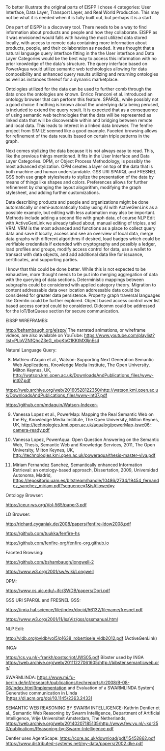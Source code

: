 To better illustrate the original parts of EISPP I chose 4 categories: User Interface, Data Layer, Transport Layer, and Real World Production. This may not be what it is needed when it is fully built out, but perhaps it is a start.

One part of EISPP is a discovery tool. There needs to be a way to find information about products and people and how they collaborate. EISPP as it was envisioned would falls with having the most utilized data stored locally, with access to remote data containing more information about products, people, and their collaboration as needed. It was thought that a natural language query interface fitting in the the User interface and Data Layer Categories would be the best way to access this information with no prior knowledge of the data's structure. The query interface based on PowerAqua would utilize semantic web technologies allowing for data composibility and enhanced query results utilizing and returning ontologies as well as instances thereof for a dynamic marketplace.

Ontologies utilized for the data can be used to further comb through the data once the ontologies are known. Enrico Franconi et al. introduced an ontology browser that can perform this feature. SPARQL, while possibly not a good choice if nothing is known about the underlying data being perused, is included to extend the query result. It is expected that as a consequence of using semantic web technologies that the data will be represented as linked data that will be discoverable within and bridging between remote and local data. This leads to interest in a linked data browser. The fenfire project from SIMILE seemed like a good example. Faceted browsing allows for refinement of the data results based on certain triple patterns in the graph.

Next comes stylizing the data because it is not always easy to read. This, like the previous things mentioned. It fits in the User Interface and Data Layer Categories. OPM, or Object Process Methodology, is possibly the most advanced stylization. OPM creates a layer on top of the data that is both machine and human understandable. GSS URI SPARQL and FRESNEL GSS both use graph stylesheets to stylize the presentation of the data by means of things like shapes and colors. Preferences allows for further refinement by changing the layout alogorithm, modifying the graph stylesheet, and adding further customizations.

Data describing products and people and organizations might be done automatically or semi-automatically today using AI with ActiveGenLink as a possible example, but editing with less automation may also be important. Methods include adding a second file with graph data, of course NLP Edit with ActiveGenLink we already talked about, manual editing of triples, and VRM. VRM is the most advanced and functions as a place to collect query data and save it locally, access and see an overview of local data, merge data graphs with different algorithms if desired, load badges which could be verifiable credentials if extended with cryptography and possibly a ledger, load profiles and groups, modify access control for data, use a wallet to transact with data objects, and add additional data like for issuance, certificates, and supporting parties.

I know that this could be done better. While this is not expected to be exhaustive, more thought needs to be put into merging aggregation of data with the querying of data sections. Deterministic mappings between subgraphs could be considered with applied category theory. Migration to content addressable data over location addressable data could be considered for greater data persistence. Property graph traversal languages like Gremlin could be further explored. Object based access control over list based access control could be considered. Didcomm could be addressed for the IoT/BotQueue section for secure communication.

EISSP WIREFRAMES:

http://bshambaugh.org/eispp/
The narrated animations, or wireframe videos, are also available on YouTube:
https://www.youtube.com/playlist?list=PLbVZNfQhcZ3eG_nbgKbC1KKtMXlIjnEsd

Natural Language Query:

8) Mathieu d'Aquin et al., Watson: Supporting Next Generation Semantic Web Applications, Knowledge Media Institute, The Open University, Milton Keynes, UK, http://watson.kmi.open.ac.uk/DownloadsAndPublications_files/www-int07.pdf

https://web.archive.org/web/20160528122350/http://watson.kmi.open.ac.uk/DownloadsAndPublications_files/www-int07.pdf

https://github.com/mdaquin/Watson-Indexer-

9) Vanessa Lopez et al., PowerMap: Mapping the Real Semantic Web on the Fly, Knowledge Media Institute, The Open University, Milton Keynes, UK, http://technologies.kmi.open.ac.uk/aqualog/powerMap-iswc06-camera-ready.pdf

10) Vanessa Lopez, PowerAqua: Open Question Answering on the Semantic Web, Thesis, Semantic Web and Knowledge Services, 2011, The Open University, Milton Keynes, UK, http://technologies.kmi.open.ac.uk/poweraqua/thesis-master-viva.pdf

11) Miriam Fernandez Sanchez, Semantically enhanced Information Retrieval: an ontology-based approach, Dissertation, 2009, Universidad Autonoma, Madrid,
https://repositorio.uam.es/bitstream/handle/10486/2734/19454_fernandez_sanchez_miriam.pdf?sequence=1&isAllowed=y


Ontology Browser:

https://ceur-ws.org/Vol-565/paper3.pdf


LD Browser:


http://richard.cyganiak.de/2008/papers/fenfire-ldow2008.pdf

https://github.com/tuukka/fenfire-hs

https://github.com/fenfire-org/fenfire-org.github.io


Faceted Browsing:

https://github.com/bshambaugh/longwell-2

https://www.w3.org/2001/sw/wiki/Longwell


OPM:

https://www.cs.uic.edu/~ifc/SWDB/papers/Dori.pdf


GSS URI SPARQL and FRESNEL GSS:

https://inria.hal.science/file/index/docid/56132/filename/fresnel.pdf

https://www.w3.org/2001/11/IsaViz/gss/gssmanual.html


NLP Edit:

http://vldb.org/pvldb/vol5/p1638_robertisele_vldb2012.pdf (ActiveGenLink)


INGA:


https://cs.vu.nl/~frankh/postscript/JWS05.pdf Bibster used by INGA
https://web.archive.org/web/20111227061605/http://bibster.semanticweb.org/

SWARMLINDA:
https://www.mi.fu-berlin.de/inf/research/publications/techreports/tr2008/B-08-06/index.html[Implementation and Evaluation of a SWARMLINDA System]
Generative communication in Linda [https://dl.acm.org/doi/10.1145/2363.2433]


SEMANTIC WEB REASONING BY SWARM INTELLIGENCE:
Kathrin Dentler et al., Semantic Web Reasoning by Swarm Intelligence, Department of Artificial Intelligence, Vrije Universiteit Amsterdam, The Netherlands,
https://web.archive.org/web/20140207185135/http://www.few.vu.nl/~kdr250/publications/Reasoning-by-Swarm-Intelligence.pdf

Dentler uses AgentScape:
https://core.ac.uk/download/pdf/15452862.pdf
https://www.distributed-systems.net/my-data/papers/2002.dke.pdf





